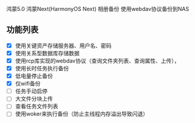 鸿蒙5.0 鸿蒙Next(HarmonyOS Next) 相册备份 使用webdav协议备份到NAS
## 功能列表
- [x] 使用关键资产存储服务器、用户名、密码
- [x] 使用关系型数据库存储数据
- [x] 使用rcp库实现的webdav协议（查询文件夹列表、查询属性、上传），
- [x] 使用长时任务执行备份
- [x] 低电量停止备份
- [x] 仅wifi备份
- [ ] 任务手动启停
- [ ] 大文件分块上传
- [ ] 查看任务文件列表
- [ ] 使用woker来执行备份（防止主线程内存溢出导致闪退）
